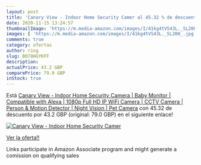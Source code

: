 ```yaml
---
layout: post
title: 'Canary View - Indoor Home Security Camer al 45.32 % de descuento'
date: 2020-11-15 13:24:57
thumbnailImage: 'https://m.media-amazon.com/images/I/41kg4tVS43L._SL200_.jpg'
images: [ 'https://m.media-amazon.com/images/I/41kg4tVS43L._SL200_.jpg' ]
comments: true
category: ofertas
author: ring
slug: B078HGYKFF
description:
actualPrice: 43.2 GBP
comparePrice: 79.0 GBP
inStock: true
---
```


Está [Canary View - Indoor Home Security Camera | Baby Monitor | Compatible with Alexa | 1080p Full HD IP WiFi Camera | CCTV Camera | Person & Motion Detector | Night Vision | Pet Camera](https://www.amazon.co.uk/dp/B078HGYKFF/?tag=tolees0a-21) con 45.32 de descuento por 43.2 GBP (original: 79.0 GBP) en el siguiente enlace!

[![Canary View - Indoor Home Security Camer](https://m.media-amazon.com/images/I/41kg4tVS43L._SL200_.jpg)](https://www.amazon.co.uk/dp/B078HGYKFF/?tag=tolees0a-21)

[Ver la oferta!!](https://www.amazon.co.uk/dp/B078HGYKFF/?tag=tolees0a-21)

Links participate in Amazon Associate program and might generate a comission on qualifying sales


